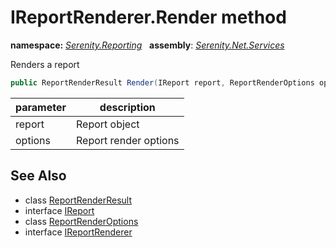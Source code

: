 # IReportRenderer.Render method
**namespace:** *[Serenity.Reporting](../../README.md#serenity.reporting-namespace)*   **assembly**: *[Serenity.Net.Services](../../README.md)*

Renders a report

```csharp
public ReportRenderResult Render(IReport report, ReportRenderOptions options)
```

| parameter | description |
| --- | --- |
| report | Report object |
| options | Report render options |

## See Also

* class [ReportRenderResult](../ReportRenderResult.md)
* interface [IReport](../IReport.md)
* class [ReportRenderOptions](../ReportRenderOptions.md)
* interface [IReportRenderer](../IReportRenderer.md)